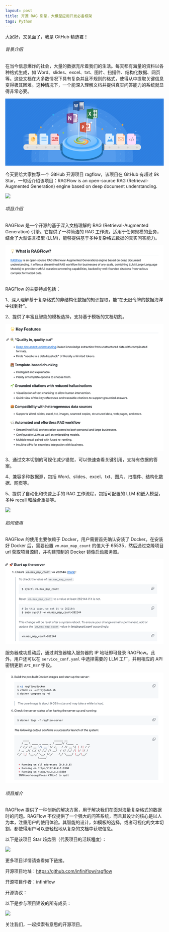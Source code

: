 ```yaml
---
layout: post
title: 开源 RAG 引擎，大模型应用开发必备框架
tags: Python
---
```


大家好，又见面了，我是 GitHub 精选君！

###### 背景介绍

在当今信息爆炸的社会，大量的数据充斥着我们的生活。每天都有海量的资料以各种格式生成，如 Word、slides、excel、txt、图片、扫描件、结构化数据、网页等。这些文档在大多数情况下具有复杂并且不规则的格式，使得从中提取关键信息变得极其困难。这种情况下，一个能深入理解文档并提供真实问答能力的系统就显得非常必要。

![](https://raw.githubusercontent.com/ZhuPeng/pic/master/images/compress_image-20240604230222920.png)

今天要给大家推荐一个 GitHub 开源项目 ragflow，该项目在 GitHub 有超过 9k Star，一句话介绍该项目：RAGFlow is an open-source RAG (Retrieval-Augmented Generation) engine based on deep document understanding.

![](https://raw.githubusercontent.com/infiniflow/ragflow/master/web/src/assets/logo-with-text.png)

###### 项目介绍

RAGFlow 是一个开源的基于深入文档理解的 RAG (Retrieval-Augmented Generation) 引擎。它提供了一种简洁的 RAG 工作流，适用于任何规模的业务，结合了大型语言模型 (LLM)，能够提供基于多种复杂格式数据的真实问答能力。

![](https://raw.githubusercontent.com/ZhuPeng/pic/master/images/compress_image-20240603222403300.png)

RAGFlow 的主要特点包括：

1、深入理解基于复杂格式的非结构化数据的知识提取，能“在无限令牌的数据海洋中找到针”。

2、提供了丰富且智能的模板选择，支持基于模板的文档切割。

![](https://raw.githubusercontent.com/ZhuPeng/pic/master/images/compress_image-20240603222429132.png)

3、通过文本切割的可视化减少错觉，可以快速查看关键引用，支持有依据的答案。

4、兼容多种数据源，包括 Word、slides、excel、txt、图片、扫描件、结构化数据、网页等。

5、提供了自动化和快速上手的 RAG 工作流程，包括可配置的 LLM 和嵌入模型，多种 recall 和融合重排等。

![](https://github.com/infiniflow/ragflow/assets/12318111/d6ac5664-c237-4200-a7c2-a4a00691b485)

###### 如何使用

RAGFlow 的使用主要依赖于 Docker，用户需要首先确认安装了 Docker。在安装好 Docker 后，需要设置 `vm.max_map_count` 的值大于 65535，然后通过克隆项目 url 获取项目源码，并构建预制的 Docker 镜像启动服务器。

![](https://raw.githubusercontent.com/ZhuPeng/pic/master/images/compress_image-20240423224852028.png)

服务器成功启动后，通过浏览器输入服务器的 IP 地址即可登录 RAGFlow。此外，用户还可以在 `service_conf.yaml` 中选择需要的 LLM 工厂，并用相应的 API 密钥更新 `API_KEY` 字段。

![](https://raw.githubusercontent.com/ZhuPeng/pic/master/images/compress_image-20240423224914401.png)

###### 项目推介

RAGFlow 提供了一种创新的解决方案，用于解决我们在面对海量复杂格式的数据时的问题。RAGFlow 不仅提供了一个强大的问答系统，而且其设计的核心是以人为本，注重用户的使用体验。其智能的设计，如模板的选择，或者可视化的文本切割，都使得用户可以更轻松地从复杂的文档中获取信息。

以下是该项目 Star 趋势图（代表项目的活跃程度）：

![](https://api.star-history.com/svg?repos=infiniflow/ragflow&type=Timeline)

更多项目详情请查看如下链接。

开源项目地址：https://github.com/infiniflow/ragflow 

开源项目作者：infiniflow

开源协议：

以下是参与项目建设的所有成员：

![](https://contrib.rocks/image?repo=infiniflow/ragflow)

关注我们，一起探索有意思的开源项目。

